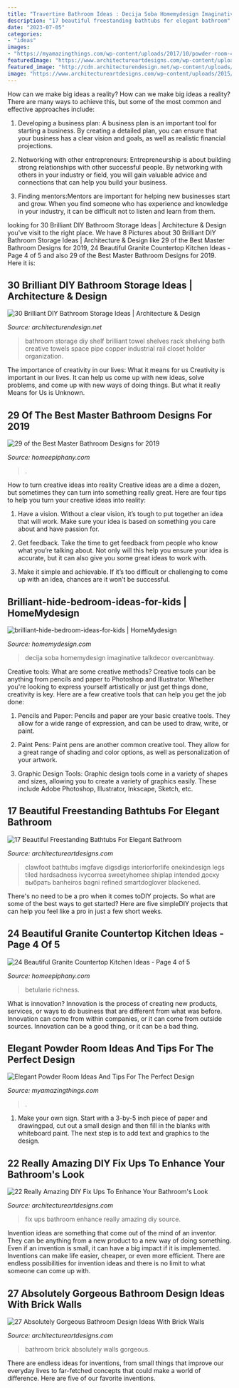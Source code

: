 ```yaml
---
title: "Travertine Bathroom Ideas : Decija Soba Homemydesign Imaginative Talkdecor Overcanbtway"
description: "17 beautiful freestanding bathtubs for elegant bathroom"
date: "2023-07-05"
categories:
- "ideas"
images:
- "https://myamazingthings.com/wp-content/uploads/2017/10/powder-room-4-.jpg"
featuredImage: "https://www.architectureartdesigns.com/wp-content/uploads/2014/02/2441-630x945.jpg"
featured_image: "http://cdn.architecturendesign.net/wp-content/uploads/2014/08/diy-bathroom-storage-ideas-7.jpg"
image: "https://www.architectureartdesigns.com/wp-content/uploads/2015/01/351.jpg"
---
```



How can we make big ideas a reality?
How can we make big ideas a reality? There are many ways to achieve this, but some of the most common and effective approaches include:
1. Developing a business plan: A business plan is an important tool for starting a business. By creating a detailed plan, you can ensure that your business has a clear vision and goals, as well as realistic financial projections.

2. Networking with other entrepreneurs: Entrepreneurship is about building strong relationships with other successful people. By networking with others in your industry or field, you will gain valuable advice and connections that can help you build your business.

3. Finding mentors:Mentors are important for helping new businesses start and grow. When you find someone who has experience and knowledge in your industry, it can be difficult not to listen and learn from them.


	

		
looking for 30 Brilliant DIY Bathroom Storage Ideas | Architecture &amp; Design you've visit to the right place. We have 8 Pictures about 30 Brilliant DIY Bathroom Storage Ideas | Architecture &amp; Design like 29 of the Best Master Bathroom Designs for 2019, 24 Beautiful Granite Countertop Kitchen Ideas - Page 4 of 5 and also 29 of the Best Master Bathroom Designs for 2019. Here it is:
		
    
## 30 Brilliant DIY Bathroom Storage Ideas | Architecture &amp; Design

<img loading=lazy src="http://cdn.architecturendesign.net/wp-content/uploads/2014/08/diy-bathroom-storage-ideas-7.jpg" onerror="this.onerror=null;this.src='https://tse1.mm.bing.net/th?id=OIP.SWMV8u34vxFvanTNIgEJhQHaNK&amp;pid=15.1';" alt="30 Brilliant DIY Bathroom Storage Ideas | Architecture &amp; Design">

_Source: architecturendesign.net_

>bathroom storage diy shelf brilliant towel shelves rack shelving bath creative towels space pipe copper industrial rail closet holder organization. 

	

The importance of creativity in our lives: What it means for us
Creativity is important in our lives. It can help us come up with new ideas, solve problems, and come up with new ways of doing things. But what it really Means for Us is Unknown.

    
## 29 Of The Best Master Bathroom Designs For 2019

<img loading=lazy src="https://homeepiphany.com/wp-content/uploads/2019/06/master-bathroom-pictures_35.jpg" onerror="this.onerror=null;this.src='https://tse3.mm.bing.net/th?id=OIP.BVRGuUj4PPbEau4x6llGIwHaLF&amp;pid=15.1';" alt="29 of the Best Master Bathroom Designs for 2019">

_Source: homeepiphany.com_

>. 

	

How to turn creative ideas into reality
Creative ideas are a dime a dozen, but sometimes they can turn into something really great. Here are four tips to help you turn your creative ideas into reality:
1. Have a vision. Without a clear vision, it’s tough to put together an idea that will work. Make sure your idea is based on something you care about and have passion for.

2. Get feedback. Take the time to get feedback from people who know what you’re talking about. Not only will this help you ensure your idea is accurate, but it can also give you some great ideas to work with.

3. Make it simple and achievable. If it’s too difficult or challenging to come up with an idea, chances are it won’t be successful.

    
## Brilliant-hide-bedroom-ideas-for-kids | HomeMydesign

<img loading=lazy src="https://homemydesign.com/wp-content/uploads/2019/11/brilliant-hide-bedroom-ideas-for-kids.jpg" onerror="this.onerror=null;this.src='https://tse2.mm.bing.net/th?id=OIP.Vv9PMq5BZqJYJVWRG6pj6gHaLH&amp;pid=15.1';" alt="brilliant-hide-bedroom-ideas-for-kids | HomeMydesign">

_Source: homemydesign.com_

>decija soba homemydesign imaginative talkdecor overcanbtway. 

	

Creative tools: What are some creative methods?
Creative tools can be anything from pencils and paper to Photoshop and Illustrator. Whether you're looking to express yourself artistically or just get things done, creativity is key. Here are a few creative tools that can help you get the job done:
1. Pencils and Paper: Pencils and paper are your basic creative tools. They allow for a wide range of expression, and can be used to draw, write, or paint.

2. Paint Pens: Paint pens are another common creative tool. They allow for a great range of shading and color options, as well as personalization of your artwork.

3. Graphic Design Tools: Graphic design tools come in a variety of shapes and sizes, allowing you to create a variety of graphics easily. These include Adobe Photoshop, Illustrator, Inkscape, Sketch, etc.

    
## 17 Beautiful Freestanding Bathtubs For Elegant Bathroom

<img loading=lazy src="https://www.architectureartdesigns.com/wp-content/uploads/2015/01/351.jpg" onerror="this.onerror=null;this.src='https://tse1.mm.bing.net/th?id=OIP.QFDpwbOuXiKX00kWkcu77gHaLF&amp;pid=15.1';" alt="17 Beautiful Freestanding Bathtubs For Elegant Bathroom">

_Source: architectureartdesigns.com_

>clawfoot bathtubs imgfave digsdigs interiorforlife onekindesign legs tiled hardsadness ivycorrea sweetyhomee shiplap intended доску выбрать banheiros bagni refined smartdoglover blackened. 

	

There's no need to be a pro when it comes toDIY projects. So what are some of the best ways to get started? Here are five simpleDIY projects that can help you feel like a pro in just a few short weeks.

    
## 24 Beautiful Granite Countertop Kitchen Ideas - Page 4 Of 5

<img loading=lazy src="https://homeepiphany.com/wp-content/uploads/2016/06/24-Beautiful-Granite-Countertop-Kitchen-Ideas-18.jpg" onerror="this.onerror=null;this.src='https://tse2.mm.bing.net/th?id=OIP.mMfRYgIb7rROZAYSSRyiQQHaE7&amp;pid=15.1';" alt="24 Beautiful Granite Countertop Kitchen Ideas - Page 4 of 5">

_Source: homeepiphany.com_

>betularie richness. 

	

What is innovation?
Innovation is the process of creating new products, services, or ways to do business that are different from what was before. Innovation can come from within companies, or it can come from outside sources. Innovation can be a good thing, or it can be a bad thing.

    
## Elegant Powder Room Ideas And Tips For The Perfect Design

<img loading=lazy src="https://myamazingthings.com/wp-content/uploads/2017/10/powder-room-4-.jpg" onerror="this.onerror=null;this.src='https://tse1.mm.bing.net/th?id=OIP.yOM_Vs3KcPUP8p7VFxcXLAHaLG&amp;pid=15.1';" alt="Elegant Powder Room Ideas And Tips For The Perfect Design">

_Source: myamazingthings.com_

>. 

	

1. Make your own sign. Start with a 3-by-5 inch piece of paper and drawingpad, cut out a small design and then fill in the blanks with whiteboard paint. The next step is to add text and graphics to the design.

    
## 22 Really Amazing DIY Fix Ups To Enhance Your Bathroom&#039;s Look

<img loading=lazy src="https://www.architectureartdesigns.com/wp-content/uploads/2016/07/9-36.jpg" onerror="this.onerror=null;this.src='https://tse2.mm.bing.net/th?id=OIP.QDWHAidD_kwJ-HXgUbunfwHaJ6&amp;pid=15.1';" alt="22 Really Amazing DIY Fix Ups To Enhance Your Bathroom&#039;s Look">

_Source: architectureartdesigns.com_

>fix ups bathroom enhance really amazing diy source. 

	

Invention ideas are something that come out of the mind of an inventor. They can be anything from a new product to a new way of doing something. Even if an invention is small, it can have a big impact if it is implemented. Inventions can make life easier, cheaper, or even more efficient. There are endless possibilities for invention ideas and there is no limit to what someone can come up with.

    
## 27 Absolutely Gorgeous Bathroom Design Ideas With Brick Walls

<img loading=lazy src="https://www.architectureartdesigns.com/wp-content/uploads/2014/02/2441-630x945.jpg" onerror="this.onerror=null;this.src='https://tse1.mm.bing.net/th?id=OIP.He0wSaz7VvUM79RWClacCAHaLH&amp;pid=15.1';" alt="27 Absolutely Gorgeous Bathroom Design Ideas With Brick Walls">

_Source: architectureartdesigns.com_

>bathroom brick absolutely walls gorgeous. 

	

There are endless ideas for inventions, from small things that improve our everyday lives to far-fetched concepts that could make a world of difference. Here are five of our favorite inventions.


